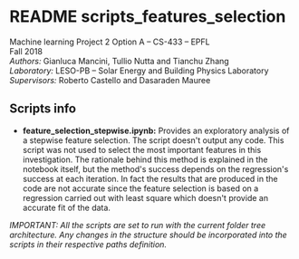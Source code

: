 #  README scripts_features_selection

Machine learning Project 2 Option A – CS-433 – EPFL<br>
Fall 2018<br>
*Authors:* Gianluca Mancini, Tullio Nutta and Tianchu Zhang<br>
*Laboratory:* LESO-PB – Solar Energy and Building Physics Laboratory<br>
*Supervisors:* Roberto Castello and Dasaraden Mauree

## Scripts info
- **feature_selection_stepwise.ipynb:** Provides an exploratory analysis of a stepwise feature selection. The script doesn't output any code. This script was not used to select the most important features in this investigation. The rationale behind this method is explained in the notebook itself, but the method's success depends on the regression's success at each iteration. In fact the results that are produced in the code are not accurate since the feature selection is based on a regression carried out with least square which doesn't provide an accurate fit of the data.

*IMPORTANT: All the scripts are set to run with the current folder tree architecture.  Any changes in the structure should be incorporated into the scripts in their respective paths definition.*